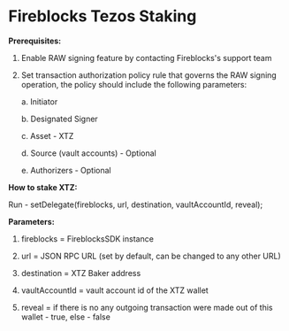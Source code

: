 # Fireblocks Tezos Staking

**Prerequisites:** 

1. Enable RAW signing feature by contacting Fireblocks's support team

2. Set transaction authorization policy rule that governs the RAW signing operation, the policy should include the following parameters:

    a. Initiator

    b. Designated Signer

    c. Asset - XTZ

    d. Source (vault accounts) - Optional

    e. Authorizers - Optional

**How to stake XTZ:**

Run - setDelegate(fireblocks, url, destination, vaultAccountId, reveal);

**Parameters:**

1. fireblocks = FireblocksSDK instance

2. url = JSON RPC URL (set by default, can be changed to any other URL)
 
3. destination = XTZ Baker address
 
4. vaultAccountId = vault account id of the XTZ wallet
 
5. reveal = if there is no any outgoing transaction were made out of this wallet - true, else - false

